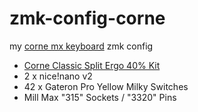 # zmk-config-corne

my [corne mx keyboard](https://github.com/foostan/crkbd/) zmk config

- [Corne Classic Split Ergo 40% Kit](https://42keebs.eu/shop/kits/pro-micro-based/corne-classic-split-ergo-40-kit/)
- 2 x nice!nano v2
- 42 x Gateron Pro Yellow Milky Switches
- Mill Max "315" Sockets / "3320" Pins

